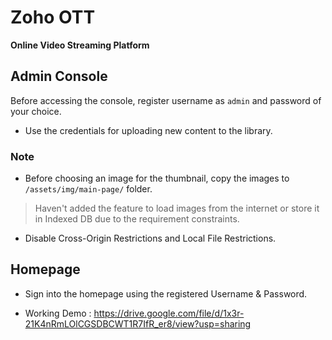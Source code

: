 # Zoho OTT

**Online Video Streaming Platform**

## Admin Console
 Before accessing the console, register username as `admin` and password of your choice. 
 - Use the credentials for uploading new content to the library.

### Note 

 - Before choosing an image for the thumbnail, copy the images to  `/assets/img/main-page/` folder.
  > Haven't added the feature to load images from the internet or store it in Indexed DB due to the requirement constraints.
 - Disable Cross-Origin Restrictions and Local File Restrictions. 

## Homepage

 - Sign into the homepage using the registered Username & Password.
 
 - Working Demo : https://drive.google.com/file/d/1x3r-21K4nRmLOlCGSDBCWT1R7IfR_er8/view?usp=sharing

